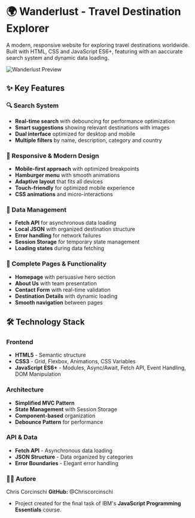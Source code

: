 # 🌍 Wanderlust - Travel Destination Explorer

A modern, responsive website for exploring travel destinations worldwide. Built with HTML, CSS and JavaScript ES6+, featuring with an aaccurate search system and dynamic data loading.

![Wanderlust Preview](./assets/img/hero_image.png)

## ✨ Key Features

### 🔍 Search System

-  **Real-time search** with debouncing for performance optimization
-  **Smart suggestions** showing relevant destinations with images
-  **Dual interface** optimized for desktop and mobile
-  **Multiple filters** by name, description, category and country

### 📱 Responsive & Modern Design

-  **Mobile-first approach** with optimized breakpoints
-  **Hamburger menu** with smooth animations
-  **Adaptive layout** that fits all devices
-  **Touch-friendly** for optimized mobile experience
-  **CSS animations** and micro-interactions

### 🔄 Data Management

-  **Fetch API** for asynchronous data loading
-  **Local JSON** with organized destination structure
-  **Error handling** for network failures
-  **Session Storage** for temporary state management
-  **Loading states** during data fetching

### 📄 Complete Pages & Functionality

-  **Homepage** with persuasive hero section
-  **About Us** with team presentation
-  **Contact Form** with real-time validation
-  **Destination Details** with dynamic loading
-  **Smooth navigation** between pages

## 🛠 Technology Stack

### Frontend

-  **HTML5** - Semantic structure
-  **CSS3** - Grid, Flexbox, Animations, CSS Variables
-  **JavaScript ES6+** - Modules, Async/Await, Fetch API, Event Handling, DOM Manipulation

### Architecture

-  **Simplified MVC Pattern**
-  **State Management** with Session Storage
-  **Component-based** organization
-  **Debounce Pattern** for performance

### API & Data

-  **Fetch API** - Asynchronous data loading
-  **JSON Structure** - Data organized by categories
-  **Error Boundaries** - Elegant error handling

### 👨‍💻 Autore

Chris Corcinschi
**GitHub:** @Chriscorcinschi

-  Project created for the final task of IBM's **JavaScript Programming Essentials** course.
